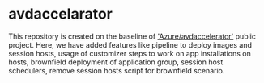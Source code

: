 # avdaccelarator
This repository is created on the baseline of ['Azure/avdaccelerator'](https://github.com/Azure/avdaccelerator/tree/main/) public project. Here, we have added features like pipeline to deploy images and session hosts, usage of customizer steps to work on app installations on hosts, brownfield deployment of application group, session host schedulers, remove session hosts script for brownfield scenario.
